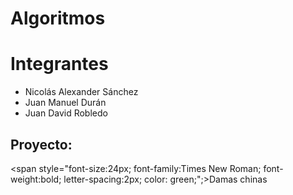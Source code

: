 # Algoritmos
# Integrantes 
- Nicolás Alexander Sánchez
- Juan Manuel Durán
- Juan David Robledo

## Proyecto:
<span style="font-size:24px; font-family:Times New Roman; font-weight:bold; letter-spacing:2px; color: green;";>Damas chinas</span>


